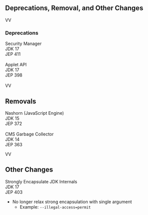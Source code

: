 ## Deprecations, Removal, and Other Changes

VV

### Deprecations

Security Manager <br/>
JDK 17<br/>
JEP 411<br/>
<br/>
Applet API<br/>
JDK 17<br/>
JEP 398<br/>
<br/>
VV
## Removals

Nashorn (JavaScript Engine)<br/>
JDK 15<br/>
JEP 372<br/>
<br/>
CMS Garbage Collector<br/>
JDK 14<br/>
JEP 363

VV

## Other Changes

Strongly Encapsulate JDK Internals<br/>
JDK 17<br/>
JEP 403<br/>

- No longer relax strong encapsulation with single argument
    - Example: <!-- .element: class="fragment" data-fragment-index="1" --> `--illegal-access=permit` <!-- .element: class="fragment highlight-red" data-fragment-index="2" -->
